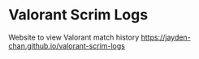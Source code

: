 # Valorant Scrim Logs

Website to view Valorant match history
https://jayden-chan.github.io/valorant-scrim-logs
